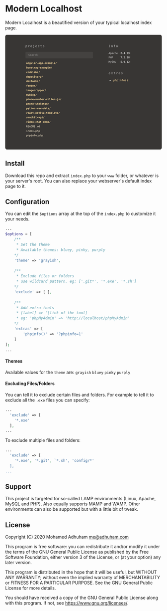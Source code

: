# Modern Localhost
Modern Localhost is a beautified version of your typical localhost index page.

![Modern Localhost with the grayish theme](assets/screenshot.png)

## Install
Download this repo and extract `index.php` to your `www` folder, or whatever is your server's root. You can also replace your webserver's default index page to it.

## Configuration
You can edit the `$options` array at the top of the `index.php` to customize it your needs.
```php
...
$options = [
    /**
     * Set the theme
     * Available themes: bluey, pinky, purply
    */
    'theme' => 'grayish',

    /**
     * Exclude files or folders
     * use wildcard pattern. eg: ['.git*', '*.exe', '*.sh']
    */
    'exclude' => [ ],

    /**
     * Add extra tools 
     * [label] => '[link of the tool]
     * eg: 'phpMyAdmin' => 'http://localhost/phpMyAdmin'
    */
    'extras' => [
	    'phpinfo()' => '?phpinfo=1'
    ]
];
...
```

#### Themes
Available values for the `theme` are: `grayish` `bluey` `pinky` `purply`

#### Excluding Files/Folders
You can tell it to exclude certain files and folders. For example to tell it to exclude all the `.exe` files you can specify:
```php
...
  'exclude' => [
    '*.exe'
  ],
...
```
To exclude multiple files and folders:
```php
...
  'exclude' => [
    '*.exe', '*.git', `*.sh', 'config/*'
  ],
...
```

## Support
This project is targeted for so-called LAMP environments (Linux, Apache, MySQL and PHP). Also equally supports MAMP and WAMP. Other environments can also be supported but with a little bit of tweak.

## License
Copyright (C) 2020 Mohamed Adhuham <me@adhuham.com>

This program is free software: you can redistribute it and/or modify
it under the terms of the GNU General Public License as published by
the Free Software Foundation, either version 3 of the License, or
(at your option) any later version.

This program is distributed in the hope that it will be useful,
but WITHOUT ANY WARRANTY; without even the implied warranty of
MERCHANTABILITY or FITNESS FOR A PARTICULAR PURPOSE.  See the
GNU General Public License for more details.

You should have received a copy of the GNU General Public License
along with this program.  If not, see <https://www.gnu.org/licenses/>.
